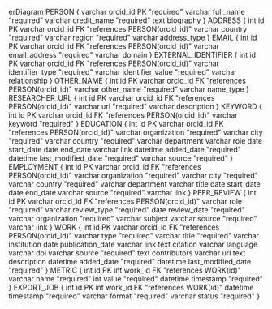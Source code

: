 erDiagram
    PERSON {
      varchar orcid_id PK "required"
      varchar full_name      "required"
      varchar credit_name    "required"
      text    biography
    }
    ADDRESS {
      int     id PK
      varchar orcid_id FK "references PERSON(orcid_id)"
      varchar country         "required"
      varchar region          "required"
      varchar address_type
    }
    EMAIL {
      int     id PK
      varchar orcid_id FK "references PERSON(orcid_id)"
      varchar email_address   "required"
      varchar domain
    }
    EXTERNAL_IDENTIFIER {
      int     id PK
      varchar orcid_id FK "references PERSON(orcid_id)"
      varchar identifier_type  "required"
      varchar identifier_value "required"
      varchar relationship
    }
    OTHER_NAME {
      int     id PK
      varchar orcid_id FK "references PERSON(orcid_id)"
      varchar other_name      "required"
      varchar name_type
    }
    RESEARCHER_URL {
      int     id PK
      varchar orcid_id FK "references PERSON(orcid_id)"
      varchar url             "required"
      varchar description
    }
    KEYWORD {
      int     id PK
      varchar orcid_id FK "references PERSON(orcid_id)"
      varchar keyword         "required"
    }
    EDUCATION {
      int       id PK
      varchar   orcid_id FK         "references PERSON(orcid_id)"
      varchar   organization         "required"
      varchar   city                 "required"
      varchar   country              "required"
      varchar   department
      varchar   role
      date      start_date
      date      end_date
      varchar   link
      datetime  added_date           "required"
      datetime  last_modified_date   "required"
      varchar   source               "required"
    }
    EMPLOYMENT {
      int       id PK
      varchar   orcid_id FK         "references PERSON(orcid_id)"
      varchar   organization         "required"
      varchar   city                 "required"
      varchar   country              "required"
      varchar   department
      varchar   title
      date      start_date
      date      end_date
      varchar   source               "required"
      varchar   link
    }
    PEER_REVIEW {
      int       id PK
      varchar   orcid_id FK         "references PERSON(orcid_id)"
      varchar   role                 "required"
      varchar   review_type          "required"
      date      review_date          "required"
      varchar   organization         "required"
      varchar   subject
      varchar   source               "required"
      varchar   link
    }
    WORK {
      int       id PK
      varchar   orcid_id FK         "references PERSON(orcid_id)"
      varchar   type                 "required"
      varchar   title                "required"
      varchar   institution
      date      publication_date
      varchar   link
      text      citation
      varchar   language
      varchar   doi
      varchar   source               "required"
      text      contributors
      varchar   url
      text      description
      datetime  added_date           "required"
      datetime  last_modified_date   "required"
    }
    METRIC {
      int       id PK
      int       work_id FK         "references WORK(id)"
      varchar   name                 "required"
      int       value                "required"
      datetime  timestamp            "required"
    }
    EXPORT_JOB {
      int       id PK
      int       work_id FK         "references WORK(id)"
      datetime  timestamp            "required"
      varchar   format               "required"
      varchar   status               "required"
    }

